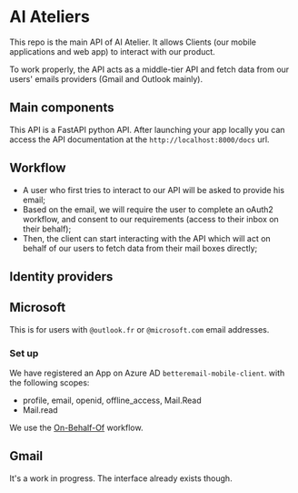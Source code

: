 
# AI Ateliers

This repo is the main API of AI Atelier. It allows Clients (our mobile applications and web app) to interact with our product. 

To work properly, the API acts as a middle-tier API and fetch data from our users' emails providers (Gmail and Outlook mainly).

## Main components

This API is a FastAPI python API. After launching your app locally you can access the API documentation at the `http://localhost:8000/docs` url.


## Workflow

- A user who first tries to interact to our API will be asked to provide his email;
- Based on the email, we will require the user to complete an oAuth2 workflow, and consent to our requirements (access to their inbox on their behalf);
- Then, the client can start interacting with the API which will act on behalf of our users to fetch data from their mail boxes directly;

## Identity providers

## Microsoft

This is for users with `@outlook.fr` or `@microsoft.com` email addresses.

### Set up

We have registered an App on Azure AD `betteremail-mobile-client`.
with the following scopes: 

- profile, email, openid, offline_access, Mail.Read
- Mail.read

We use the [On-Behalf-Of](https://learn.microsoft.com/en-us/azure/active-directory/develop/v2-oauth2-on-behalf-of-flow) workflow.


## Gmail

It's a work in progress. The interface already exists though.
